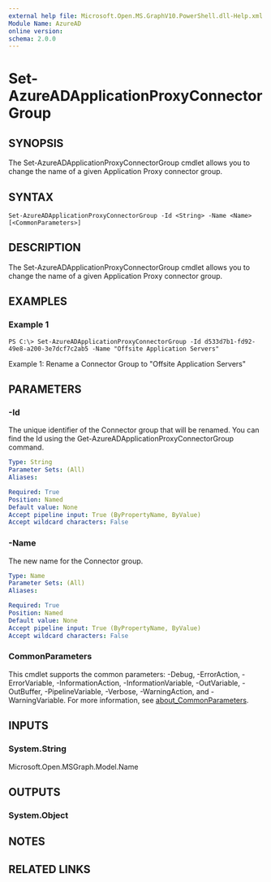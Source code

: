 ```yaml
---
external help file: Microsoft.Open.MS.GraphV10.PowerShell.dll-Help.xml
Module Name: AzureAD
online version:
schema: 2.0.0
---
```


# Set-AzureADApplicationProxyConnectorGroup

## SYNOPSIS
The Set-AzureADApplicationProxyConnectorGroup cmdlet allows you to change the name of a given Application Proxy connector group.

## SYNTAX

```
Set-AzureADApplicationProxyConnectorGroup -Id <String> -Name <Name> [<CommonParameters>]
```

## DESCRIPTION
The Set-AzureADApplicationProxyConnectorGroup cmdlet allows you to change the name of a given Application Proxy connector group.

## EXAMPLES

### Example 1
```
PS C:\> Set-AzureADApplicationProxyConnectorGroup -Id d533d7b1-fd92-49e8-a200-3e7dcf7c2ab5 -Name "Offsite Application Servers"
```

Example 1: Rename a Connector Group to "Offsite Application Servers"

## PARAMETERS

### -Id
The unique identifier of the Connector group that will be renamed.
You can find the Id using the Get-AzureADApplicationProxyConnectorGroup command.

```yaml
Type: String
Parameter Sets: (All)
Aliases:

Required: True
Position: Named
Default value: None
Accept pipeline input: True (ByPropertyName, ByValue)
Accept wildcard characters: False
```

### -Name
The new name for the Connector group.

```yaml
Type: Name
Parameter Sets: (All)
Aliases:

Required: True
Position: Named
Default value: None
Accept pipeline input: True (ByPropertyName, ByValue)
Accept wildcard characters: False
```

### CommonParameters
This cmdlet supports the common parameters: -Debug, -ErrorAction, -ErrorVariable, -InformationAction, -InformationVariable, -OutVariable, -OutBuffer, -PipelineVariable, -Verbose, -WarningAction, and -WarningVariable. For more information, see [about_CommonParameters](http://go.microsoft.com/fwlink/?LinkID=113216).

## INPUTS

### System.String
Microsoft.Open.MSGraph.Model.Name

## OUTPUTS

### System.Object
## NOTES

## RELATED LINKS
